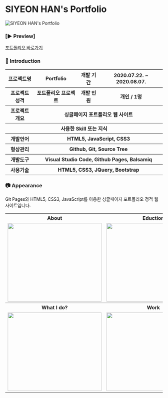 # SIYEON HAN's Portfolio

![SIYEON HAN's Portfolio](https://user-images.githubusercontent.com/66079830/90414723-1ad00c00-e0eb-11ea-9e81-0cc4a61bc5f9.png)
###  [▶ Preview]
<a href = "https://ithansiyeon.github.io/Portfolio/">포트폴리오 바로가기</a>

### 👋 Introduction
<table>
    <tr>
        <th>프로젝트명</th>
        <th>Portfolio</th>
        <th>개발 기간</th>
        <th>2020.07.22. ~ 2020.08.07.</th>
    </tr>
    <tr>
        <th>프로젝트 성격</th>
        <th>포트폴리오 프로젝트</th>
        <th>개발 인원</th>
        <th>개인 / 1명</th>
    </tr>
    <tr>
        <th>프로젝트 개요</th>
        <th colspan="3">싱글페이지 포트폴리오 웹 사이트</th>
    </tr>
    <tr>
        <th colspan="4">사용한 Skill 또는 지식</th>
    </tr>  
    <tr>
        <th>개발언어</th>
        <th colspan="3">HTML5, JavaScript, CSS3</th>
    </tr>
    <tr>
        <th>형상관리</th>
        <th colspan="3">Github, Git, Source Tree</th>
    </tr>
    <tr>
        <th>개발도구</th>
        <th colspan="3">Visual Studio Code, Github Pages, Balsamiq</th>
    </tr>
    <tr>
        <th>사용기술</th>
        <th colspan="3">HTML5, CSS3, JQuery, Bootstrap</th>
    </tr>
</table>

### 📷 Appearance

Git Pages와 HTML5, CSS3, JavaScript를 이용한 싱글페이지 포트폴리오 정적 웹 사이트입니다.

<table>
    <tr>
        <th>About</th>
        <th>Eduction</th>
        <th>Skills</th>
    </tr>
    <tr>
        <td><img width="300" height="250" src="https://user-images.githubusercontent.com/66079830/90415223-c2e5d500-e0eb-11ea-8680-ac3b947616de.png"></td>
        <td><img width="300" height="250" src="https://user-images.githubusercontent.com/66079830/90416021-e1989b80-e0ec-11ea-93a5-7c217038deca.png"></td>
        <td><img width="300" height="250" src="https://user-images.githubusercontent.com/66079830/90416100-ff660080-e0ec-11ea-968f-2f6a64da2bf0.png"></td>
    </tr>
        <tr>
        <th>What I do?</th>
        <th>Work</th>
        <th>Contact</th>
    </tr>
    <tr>
        <td><img width="300" height="250" src="https://user-images.githubusercontent.com/66079830/90416136-0bea5900-e0ed-11ea-9f9a-a5a2d0c6e3d7.png"></td>
        <td><img width="300" height="250" src="https://user-images.githubusercontent.com/66079830/90416179-1ad10b80-e0ed-11ea-9c19-30b457f8b77e.png"></td>
        <td><img width="300" height="250" src="https://user-images.githubusercontent.com/66079830/90416260-363c1680-e0ed-11ea-9894-97f8792e7c44.png"></td>
    </tr>
</table>

